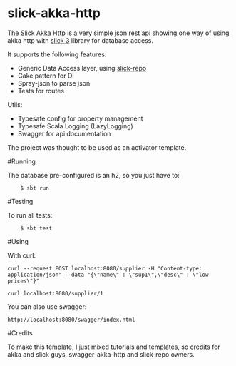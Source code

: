 # slick-akka-http
The Slick Akka Http is a very simple json rest api showing one way of using akka http with [slick 3](https://github.com/slick/slick) library for database access.


It supports the following features:

* Generic Data Access layer, using [slick-repo](https://github.com/gonmarques/slick-repo)
* Cake pattern for DI
* Spray-json to parse json
* Tests for routes

Utils: 

* Typesafe config for property management
* Typesafe Scala Logging (LazyLogging)
* Swagger for api documentation

The project was thought to be used as an activator template.

#Running

The database pre-configured is an h2, so you just have to:


        $ sbt run

#Testing

To run all tests:


        $ sbt test

#Using

With curl:

	curl --request POST localhost:8080/supplier -H "Content-type: application/json" --data "{\"name\" : \"sup1\",\"desc\" : \"low prices\"}"

	curl localhost:8080/supplier/1
		
You can also use swagger:

    http://localhost:8080/swagger/index.html

#Credits

To make this template, I just mixed tutorials and templates, so credits for akka and slick guys, swagger-akka-http and slick-repo owners.
